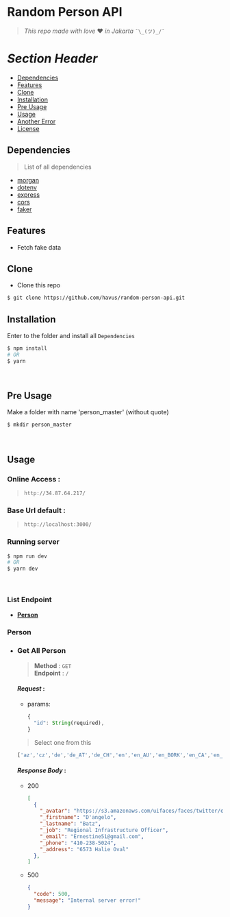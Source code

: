 # **Random Person API**
  
> _This repo made with love_  :heart: _in Jakarta_ `¯\_(ツ)_/¯`

# _Section Header_
* [Dependencies](#dependencies)
* [Features](#features)
* [Clone](#clone)
* [Installation](#installation)
* [Pre Usage](#pre-usage)
* [Usage](#usage)
* [Another Error](#another-error)
* [License](#license)

## Dependencies
> List of all dependencies
* [morgan](https://www.npmjs.com/package/morgan)
* [dotenv](https://www.npmjs.com/package/dotenv)
* [express](https://www.npmjs.com/package/express)
* [cors](https://www.npmjs.com/package/cors)
* [faker](https://www.npmjs.com/package/faker)

## Features
* Fetch fake data

## Clone
* Clone this repo
```bash
$ git clone https://github.com/havus/random-person-api.git
```

## Installation
Enter to the folder and install all `Dependencies`
```bash
$ npm install
# OR
$ yarn
``` 
<br>

## Pre Usage
Make a folder with name 'person_master' (without quote)
```bash
$ mkdir person_master
``` 
<br>

## Usage
### Online Access :<br>
> `http://34.87.64.217/`

### Base Url default :<br>
> `http://localhost:3000/`

### Running server
```bash
$ npm run dev
# OR
$ yarn dev
```

<br>

### List Endpoint
* [**Person**](#person)

### Person
+ ### **Get All Person**
  > **Method** : `GET`<br>
  > **Endpoint** : `/`

  #### _Request_ :
  * params:
    ```javascript
    {
      "id": String(required),
    }
    ```
  > Select one from this 
  ```javascript
  ['az','cz','de','de_AT','de_CH','en','en_AU','en_BORK','en_CA','en_GB','en_IE','en_IND','en_US','en_ZA','en_au_ocker','es','es_MX','fa','fr','fr_CA','ge','id_ID','it','ja','ko','nb_NO','nep','nl','pl','pt_BR','pt_PT','ru','sk','sv','tr','uk','vi','zh_CN','zh_TW']
  ```

  #### _Response Body_ :
  - 200
    ```json
    [
      {
        "_avatar": "https://s3.amazonaws.com/uifaces/faces/twitter/ehsandiary/128.jpg",
        "_firstname": "D'angelo",
        "_lastname": "Batz",
        "_job": "Regional Infrastructure Officer",
        "_email": "Ernestine51@gmail.com",
        "_phone": "410-238-5024",
        "_address": "6573 Halie Oval"
      },
    ]
    ```
  - 500
    ```json
    {
      "code": 500,
      "message": "Internal server error!"
    }
    ```

